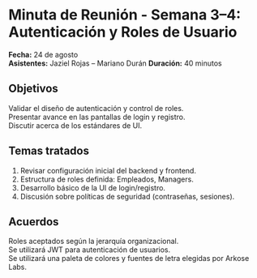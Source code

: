 # Minuta de Reunión - Semana 3–4: Autenticación y Roles de Usuario

**Fecha:** 24 de agosto  
**Asistentes:** Jaziel Rojas – Mariano Durán
**Duración:** 40 minutos  

## Objetivos

Validar el diseño de autenticación y control de roles.  
Presentar avance en las pantallas de login y registro.  
Discutir acerca de los estándares de UI.

## Temas tratados

1. Revisar configuración inicial del backend y frontend.  
2. Estructura de roles definida: Empleados, Managers.  
3. Desarrollo básico de la UI de login/registro.  
4. Discusión sobre políticas de seguridad (contraseñas, sesiones).

## Acuerdos

Roles aceptados según la jerarquía organizacional.  
Se utilizará JWT para autenticación de usuarios.  
Se utilizará una paleta de colores y fuentes de letra elegidas por Arkose Labs.
